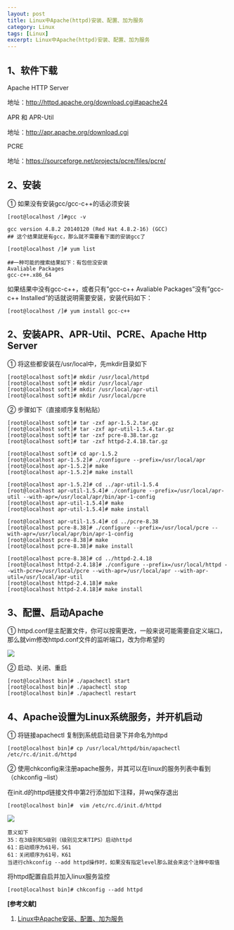 ```yaml
---
layout: post
title: Linux中Apache(httpd)安装、配置、加为服务
category: Linux
tags: [Linux]
excerpt: Linux中Apache(httpd)安装、配置、加为服务
---
```


## 1、软件下载 ##

Apache HTTP Server
 
地址：<http://httpd.apache.org/download.cgi#apache24>

APR 和 APR-Util
 
地址：<http://apr.apache.org/download.cgi>

PCRE

地址：<https://sourceforge.net/projects/pcre/files/pcre/>

## 2、安装 ##

① 如果没有安装gcc/gcc-c++的话必须安装

    [root@localhost /]#gcc -v
 
	gcc version 4.8.2 20140120 (Red Hat 4.8.2-16) (GCC) 
	## 这个结果就是有gcc，那么就不需要看下面的安装gcc了
	 
	[root@localhost /]# yum list
	 
	##一种可能的搜索结果如下：有包但没安装
	Avaliable Packages
	gcc-c++.x86_64

如果结果中没有gcc-c++，或者只有”gcc-c++ Avaliable Packages”没有”gcc-c++ Installed”的话就说明需要安装，安装代码如下：

	[root@localhost /]# yum install gcc-c++

## 2、安装APR、APR-Util、PCRE、Apache Http Server ##

① 将这些都安装在/usr/local中，先mkdir目录如下

    [root@localhost soft]# mkdir /usr/local/httpd
	[root@localhost soft]# mkdir /usr/local/apr
	[root@localhost soft]# mkdir /usr/local/apr-util
	[root@localhost soft]# mkdir /usr/local/pcre

② 步骤如下（直接顺序复制粘贴）

    
	[root@localhost soft]# tar -zxf apr-1.5.2.tar.gz
	[root@localhost soft]# tar -zxf apr-util-1.5.4.tar.gz
	[root@localhost soft]# tar -zxf pcre-8.38.tar.gz
	[root@localhost soft]# tar -zxf httpd-2.4.18.tar.gz
	 
	[root@localhost soft]# cd apr-1.5.2
	[root@localhost apr-1.5.2]# ./configure --prefix=/usr/local/apr
	[root@localhost apr-1.5.2]# make
	[root@localhost apr-1.5.2]# make install
	 
	[root@localhost apr-1.5.2]# cd ../apr-util-1.5.4
	[root@localhost apr-util-1.5.4]# ./configure --prefix=/usr/local/apr-util --with-apr=/usr/local/apr/bin/apr-1-config
	[root@localhost apr-util-1.5.4]# make
	[root@localhost apr-util-1.5.4]# make install
	 
	[root@localhost apr-util-1.5.4]# cd ../pcre-8.38
	[root@localhost pcre-8.38]# ./configure --prefix=/usr/local/pcre --with-apr=/usr/local/apr/bin/apr-1-config
	[root@localhost pcre-8.38]# make
	[root@localhost pcre-8.38]# make install
	 
	[root@localhost pcre-8.38]# cd ../httpd-2.4.18
	[root@localhost httpd-2.4.18]# ./configure --prefix=/usr/local/httpd --with-pcre=/usr/local/pcre --with-apr=/usr/local/apr --with-apr-util=/usr/local/apr-util
	[root@localhost httpd-2.4.18]# make
	[root@localhost httpd-2.4.18]# make install


## 3、配置、启动Apache ##

① httpd.conf是主配置文件，你可以按需更改，一般来说可能需要自定义端口，那么就vim修改httpd.conf文件的监听端口，改为你希望的

![](http://www.nangongyibin.com/assets/images/Linux/89.png)

② 启动、关闭、重启

	[root@localhost bin]# ./apachectl start
	[root@localhost bin]# ./apachectl stop
	[root@localhost bin]# ./apachectl restart

## 4、Apache设置为Linux系统服务，并开机启动 ##

① 将链接apachectl 复制到系统启动目录下并命名为httpd

	[root@localhost bin]# cp /usr/local/httpd/bin/apachectl /etc/rc.d/init.d/httpd

② 使用chkconfig来注册apache服务，并其可以在linux的服务列表中看到（chkconfig –list）

 在init.d的httpd链接文件中第2行添加如下注释，并wq保存退出

	[root@localhost bin]#  vim /etc/rc.d/init.d/httpd

![](http://www.nangongyibin.com/assets/images/Linux/90.png)


	意义如下
	35：在3级别和5级别（级别见文末TIPS）启动httpd
	61：启动顺序为61号，S61
	61：关闭顺序为61号，K61
	当进行chkconfig --add httpd操作时，如果没有指定level那么就会来这个注释中取值

将httpd配置自启并加入linux服务监控

	[root@localhost bin]# chkconfig --add httpd


**[参考文献]**

1. [Linux中Apache安装、配置、加为服务](https://blog.csdn.net/wangshuminjava/article/details/80483397 "Linux中Apache安装、配置、加为服务")


